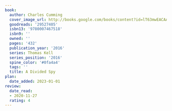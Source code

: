 ```yaml
---
book:
  author: Charles Cumming
  cover_image_url: http://books.google.com/books/content?id=lT63mwEACAAJ&printsec=frontcover&img=1&zoom=1&source=gbs_api
  goodreads: '29527405'
  isbn13: '9780007467518'
  isbn9: ''
  owned: ''
  pages: '432'
  publication_year: '2016'
  series: Thomas Kell
  series_position: '2016'
  spine_color: '#0fa4a4'
  tags: ''
  title: A Divided Spy
plan:
  date_added: 2023-01-01
review:
  date_read:
  - 2020-11-27
  rating: 4
---
```

